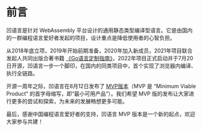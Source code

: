 # 前言

凹语言是针对 WebAssembly 平台设计的通用静态类型编译型语言。它是由国内的一群编程语言爱好者发起的项目，设计重点是降低使用者的心智负担。

从2018年底立项，2019年开始前期准备，2020年加入新成员，2021年项目联合发起人共同出版合著书籍 [《Go语言定制指南》](https://github.com/chai2010/go-ast-book)，2022年项目正式启动并于7月20日开源，凹语言一步一个脚印，在国内的同类项目中，首个实现了浏览器内编译、执行全链路。

开源一周年之际，凹语言在8月12日发布了 [MVP版本](https://github.com/wa-lang/wa/releases)（MVP 是 “Minimum Viable Product” 的首字母缩写，即“最小可用产品”）。我们希望 MVP 版的发布让大家进行更多的尝试和探索，为未来的发展畅想更多可能。

最后，感谢中国编程语言爱好者的支持，凹语言 MVP 版本是一个新的起点，欢迎大家参与共建！

